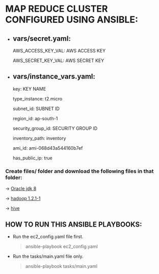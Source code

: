# MAP REDUCE CLUSTER CONFIGURED USING ANSIBLE:


- vars/secret.yaml:
  ----------------
  
     AWS_ACCESS_KEY_VAL: AWS ACCESS KEY

     AWS_SECRET_KEY_VAL: AWS SECRET KEY


- vars/instance_vars.yaml:
  -----------------------

 	key: KEY NAME

	type_instance: t2.micro

	subnet_id: SUBNET ID

	region_id: ap-south-1

	security_group_id: SECURITY GROUP ID

	inventory_path: inventory

	ami_id: ami-068d43a544160b7ef

	has_public_ip: true


### Create files/ folder and download the following files in that folder:

-> [Oracle jdk 8](https://javadl.oracle.com/webapps/download/AutoDL?BundleId=244574_d7fc238d0cbf4b0dac67be84580cfb4b)

-> [hadoop 1.2.1-1](https://archive.apache.org/dist/hadoop/core/hadoop-1.2.1/hadoop-1.2.1-1.x86_64.rpm) 
        
-> [hive](https://downloads.apache.org/hive/hive-1.2.2/apache-hive-1.2.2-bin.tar.gz)



## HOW TO RUN THIS ANSIBLE PLAYBOOKS:

 - Run the ec2_config.yaml file first. 
   > ansible-playbook ec2_config.yaml
 
 - Run the tasks/main.yaml file only. 
   > ansible-playbook tasks/main.yaml
